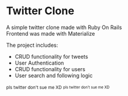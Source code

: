 # Twitter Clone
A simple twitter clone made with Ruby On Rails<br>
Frontend was made with Materialize 

The project includes:
  * CRUD functionality for tweets
  * User Authentication
  * CRUD functionality for users
  * User search and following logic
  
<small>pls twitter don't sue me XD</small>
<sub><sup>pls twitter don't sue me XD</sup></sub>
  
  

